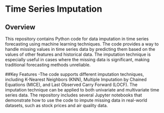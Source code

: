 # Time Series Imputation

## Overview
This repository contains Python code for data imputation in time series forecasting using machine learning techniques. The code provides a way to handle missing values in time series data by predicting them based on the values of other features and historical data. The imputation technique is especially useful in cases where the missing data is significant, making traditional forecasting methods unreliable.

##Key Features
-The code supports different imputation techniques, including K-Nearest Neighbors (KNN), Multiple Imputation by Chained Equations (MICE), and Last Observed Carry Forward (LOCF).
The imputation technique can be applied to both univariate and multivariate time series data.
The repository includes several Jupyter notebooks that demonstrate how to use the code to impute missing data in real-world datasets, such as stock prices and air quality data.
